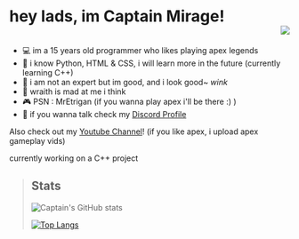 # hey lads, im Captain Mirage! <div align="right">![](https://komarev.com/ghpvc/?username=CaptainMirage&color=cadb30&style=flat-square) </div>


- 💻 im a 15 years old programmer who likes playing apex legends
- 🔌 i know Python, HTML & CSS, i will learn more in the future (currently learning C++)
- 📡 i am not an expert but im good, and i look good~ *wink*
- 💞 wraith is mad at me i think
- 🎮 PSN : MrEtrigan (if you wanna play apex i'll be there :) )
- 🧧 if you wanna talk check my [Discord Profile](https://discord.com/users/701437535641141328)

Also check out my [Youtube Channel](https://www.youtube.com/channel/UCEi1Yl_QpYygxaLeJ3THdwA)! (if you like apex, i upload apex gameplay vids)


currently working on a C++ project


>Stats
>--
>![Captain's GitHub stats](https://github-readme-stats.vercel.app/api?username=CaptainMirage&theme=gotham&show_icons=true)
>
>[![Top Langs](https://github-readme-stats.vercel.app/api/top-langs/?username=CaptainMirage&theme=gotham&show_icons=true&layout=compact)](https://github.com/anuraghazra/github-readme-stats)
